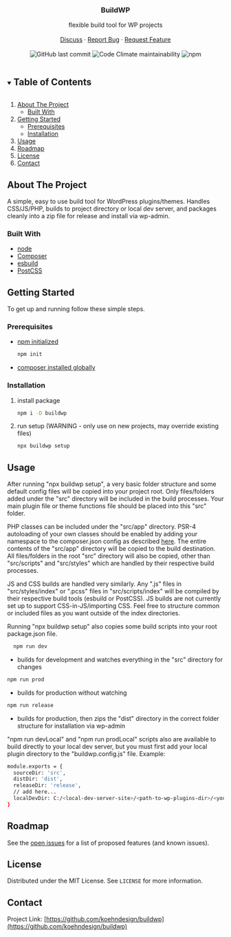 <!-- PROJECT LOGO -->
<br />
<p align="center">
  <h3 align="center">BuildWP</h3>

  <p align="center">
    flexible build tool for WP projects
    <br />
    <br />
    <a href="https://github.com/koehndesign/buildwp/discussions">Discuss</a>
    ·
    <a href="https://github.com/koehndesign/buildwp/issues">Report Bug</a>
    ·
    <a href="https://github.com/koehndesign/buildwp/issues">Request Feature</a>
    <br />
    <br />
    <img alt="GitHub last commit" src="https://img.shields.io/github/last-commit/koehndesign/buildwp"> <img alt="Code Climate maintainability" src="https://img.shields.io/codeclimate/maintainability/koehndesign/buildwp"> <img alt="npm" src="https://img.shields.io/npm/dw/buildwp">
  </p>
</p>

<!-- TABLE OF CONTENTS -->
<details open="open">
  <summary><h2 style="display: inline-block">Table of Contents</h2></summary>
  <ol>
    <li>
      <a href="#about-the-project">About The Project</a>
      <ul>
        <li><a href="#built-with">Built With</a></li>
      </ul>
    </li>
    <li>
      <a href="#getting-started">Getting Started</a>
      <ul>
        <li><a href="#prerequisites">Prerequisites</a></li>
        <li><a href="#installation">Installation</a></li>
      </ul>
    </li>
    <li><a href="#usage">Usage</a></li>
    <li><a href="#roadmap">Roadmap</a></li>
    <li><a href="#license">License</a></li>
    <li><a href="#contact">Contact</a></li>
  </ol>
</details>

<!-- ABOUT THE PROJECT -->

## About The Project

A simple, easy to use build tool for WordPress plugins/themes. Handles CSS/JS/PHP, builds to project directory or local dev server, and packages cleanly into a zip file for release and install via wp-admin.

### Built With

- [node](https://nodejs.org/)
- [Composer](https://getcomposer.org/)
- [esbuild](https://esbuild.github.io/)
- [PostCSS](https://postcss.org/)

<!-- GETTING STARTED -->

## Getting Started

To get up and running follow these simple steps.

### Prerequisites

- [npm initialized](https://docs.npmjs.com/creating-a-package-json-file#running-a-cli-questionnaire)
  ```sh
  npm init
  ```
- [composer installed globally](https://getcomposer.org/doc/00-intro.md#globally)

### Installation

1. install package
   ```sh
   npm i -D buildwp
   ```
2. run setup (WARNING - only use on new projects, may override existing files)
   ```sh
   npx buildwp setup
   ```

<!-- USAGE EXAMPLES -->

## Usage

After running "npx buildwp setup", a very basic folder structure and some default config files will be copied into your project root. Only files/folders added under the "src" directory will be included in the build processes. Your main plugin file or theme functions file should be placed into this "src" folder.

PHP classes can be included under the "src/app" directory. PSR-4 autoloading of your own classes should be enabled by adding your namespace to the composer.json config as described [here](https://getcomposer.org/doc/01-basic-usage.md#autoloading). The entire contents of the "src/app" directory will be copied to the build destination. All files/folders in the root "src" directory will also be copied, other than "src/scripts" and "src/styles" which are handled by their respective build processes.

JS and CSS builds are handled very similarly. Any ".js" files in "src/styles/index" or ".pcss" files in "src/scripts/index" will be compiled by their respective build tools (esbuild or PostCSS). JS builds are not currently set up to support CSS-in-JS/importing CSS. Feel free to structure common or included files as you want outside of the index directories.

Running "npx buildwp setup" also copies some build scripts into your root package.json file.

```sh
  npm run dev
```

- builds for development and watches everything in the "src" directory for changes

```sh
npm run prod
```

- builds for production without watching

```sh
npm run release
```

- builds for production, then zips the "dist" directory in the correct folder structure for installation via wp-admin

"npm run devLocal" and "npm run prodLocal" scripts also are available to build directly to your local dev server, but you must first add your local plugin directory to the "buildwp.config.js" file.
Example:

```sh
module.exports = {
  sourceDir: 'src',
  distDir: 'dist',
  releaseDir: 'release',
  // add here...
  localDevDir: C:/<local-dev-server-site>/<path-to-wp-plugins-dir>/<your-plugin-dir>
}
```

<!-- ROADMAP -->

## Roadmap

See the [open issues](https://github.com/koehndesign/buildwp/issues) for a list of proposed features (and known issues).

<!-- LICENSE -->

## License

Distributed under the MIT License. See `LICENSE` for more information.

<!-- CONTACT -->

## Contact

Project Link: [https://github.com/koehndesign/buildwp](https://github.com/koehndesign/buildwp)
